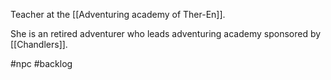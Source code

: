 Teacher at the [[Adventuring academy of Ther-En]].

She is an retired adventurer who leads adventuring academy sponsored by [[Chandlers]]. 

#npc #backlog 
